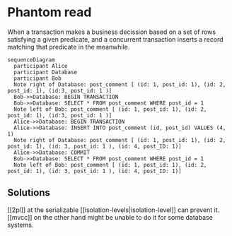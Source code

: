# Phantom read
When a transaction makes a business decission based on a set of rows satisfying a given predicate, and a concurrent transaction inserts a record matching that predicate in the meanwhile.

```mermaid
sequenceDiagram
  participant Alice
  participant Database
  participant Bob
  Note right of Database: post_comment [ (id: 1, post_id: 1), (id: 2, post_id: 1), (id:3, post_id: 1 )]
  Bob->>Database: BEGIN TRANSACTION
  Bob->>Database: SELECT * FROM post_comment WHERE post_id = 1
  Note left of Bob: post_comment [ (id: 1, post_id: 1), (id: 2, post_id: 1), (id:3, post_id: 1 )]
  Alice->>Database: BEGIN TRANSACTION
  Alice->>Database: INSERT INTO post_comment (id, post_id) VALUES (4, 1)
  Note right of Database: post_comment [ (id: 1, post_id: 1), (id: 2, post_id: 1), (id: 3, post_id: 1 ), (id: 4, post_ID: 1)]
  Alice->>Database: COMMIT
  Bob->>Database: SELECT * FROM post_comment WHERE post_id = 1
  Note left of Bob: post_comment [ (id: 1, post_id: 1), (id: 2, post_id: 1), (id: 3, post_id: 1 ), (id: 4, post_ID: 1)]
```

## Solutions
[[2pl]] at the serializable [[isolation-levels|isolation-level]] can prevent it. [[mvcc]] on the other hand might be unable to do it for some database systems.
